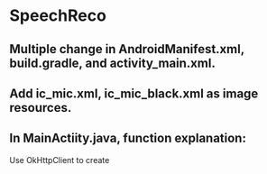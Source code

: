 # SpeechReco 
## Multiple change in AndroidManifest.xml, build.gradle, and activity_main.xml.
## Add ic_mic.xml, ic_mic_black.xml as image resources.
## In MainActiity.java, function explanation:
  Use OkHttpClient to create 
